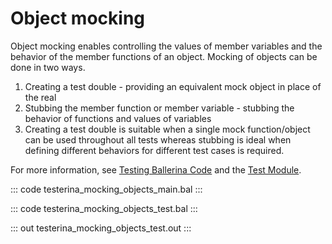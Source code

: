 # Object mocking

Object mocking enables controlling the values of member variables and the behavior of the member functions of an object. Mocking of objects can be done in two ways. 

1. Creating a test double - providing an equivalent mock object in place of the real
2. Stubbing the member function or member variable - stubbing the behavior of functions
and values of variables
3. Creating a test double is suitable when a single mock function/object can be used
throughout all tests whereas stubbing is ideal when defining different behaviors for
different test cases is required.

For more information, see [Testing Ballerina Code](https://ballerina.io/learn/testing-ballerina-code/testing-quick-start/) and the [Test Module](https://lib.ballerina.io/ballerina/test/latest/).

::: code testerina_mocking_objects_main.bal :::

::: code testerina_mocking_objects_test.bal :::

::: out testerina_mocking_objects_test.out :::
